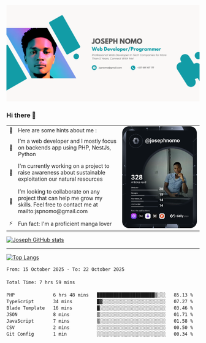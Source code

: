 ![Banner of my profile!](/Joseph_NOMO_NEW.png "Banner")

### Hi there 👋

<!--- | --  | 👋  | Here are some hints about me :                                                                                                 | <td rowspan=6><img src="/devcard.svg" width="400" alt="Joseph NOMO's Dev Card"/></td> |
| --- | --- | ------------------------------------------------------------------------------------------------------------------------------ | ------------------------------------------------------------------------------------- |
| --  | 🔭  | I’m a web developer and I mostly focus on backends app using PHP, NestJs, Python                                               |
| --  | 🦁  | I'm currently working on a project to raise awareness about sustainable exploitation our natural resources                     |
| --  | 👯  | I’m looking to collaborate on any project that can help me grow my skills. Feel free to contact me at mailto:jspnomo@gmail.com |
| --  | ⚡  | Fun fact: I'm a proficient manga lover                                                                                         |
--->

<table>
    <tr>
        <td width="1%">👋</td>
        <td width="55%">Here are some hints about me :</td>
        <td rowspan=6 width="44%"><img src="/devcard.svg" width="400" alt="Joseph NOMO's Dev Card"/></td>
    </tr>
    <tr>
        <td>🔭</td>
        <td>I’m a web developer and I mostly focus on backends app using PHP, NestJs, Python</td>
    </tr>
    <tr>
        <td>🦁</td>
        <td>I'm currently working on a project to raise awareness about sustainable exploitation our natural resources</td>
    </tr>
    <tr>
        <td>👯</td>
        <td>I’m looking to collaborate on any project that can help me grow my skills. Feel free to contact me at mailto:jspnomo@gmail.com</td>
    </tr>
    <tr>
        <td>⚡</td>
        <td>Fun fact: I'm a proficient manga lover</td>
    </tr>

</table>

[![Joseph GitHub stats](https://github-readme-stats-seven-sigma-53.vercel.app/api?username=Jspascal)](https://github.com/Jspascal/github-readme-stats)

---

[![Top Langs](https://github-readme-stats-seven-sigma-53.vercel.app/api/top-langs/?username=Jspascal&layout=compact)](https://github.com/Jspascal/github-readme-stats)

<!--START_SECTION:waka-->

```txt
From: 15 October 2025 - To: 22 October 2025

Total Time: 7 hrs 59 mins

PHP              6 hrs 48 mins   █████████████████████▒░░░   85.13 %
TypeScript       34 mins         █▓░░░░░░░░░░░░░░░░░░░░░░░   07.27 %
Blade Template   16 mins         █░░░░░░░░░░░░░░░░░░░░░░░░   03.46 %
JSON             8 mins          ▒░░░░░░░░░░░░░░░░░░░░░░░░   01.71 %
JavaScript       7 mins          ▒░░░░░░░░░░░░░░░░░░░░░░░░   01.58 %
CSV              2 mins          ░░░░░░░░░░░░░░░░░░░░░░░░░   00.50 %
Git Config       1 min           ░░░░░░░░░░░░░░░░░░░░░░░░░   00.34 %
```

<!--END_SECTION:waka-->
